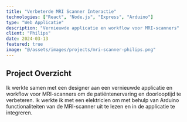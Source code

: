 ```yaml
---
title: "Verbeterde MRI Scanner Interactie"
technologies: ["React", "Node.js", "Express", "Arduino"]
type: "Web Applicatie"
description: "Vernieuwde applicatie en workflow voor MRI-scanners"
client: "Philips"
date: 2024-03-13
featured: true
image: "@/assets/images/projects/mri-scanner-philips.png"
---
```


## Project Overzicht

Ik werkte samen met een designer aan een vernieuwde applicatie en workflow voor MRI-scanners om de patiëntenervaring en doorlooptijd te verbeteren. Ik werkte ik met een elektricien om met behulp van Arduino functionaliteiten van de MRI-scanner uit te lezen en in de applicatie te integreren.
